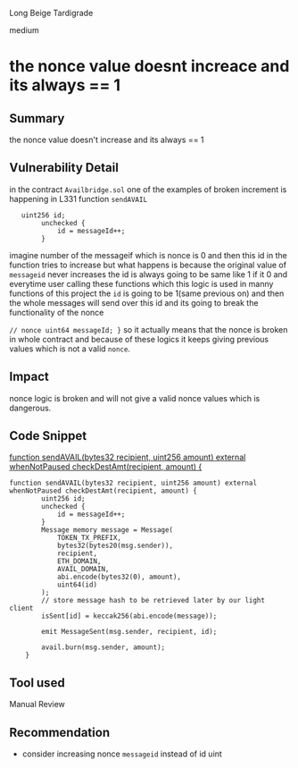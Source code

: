 Long Beige Tardigrade

medium

# the nonce value doesnt increace and its always == 1

## Summary
the nonce value doesn't increase and its always == 1
## Vulnerability Detail
in the contract `Availbridge.sol` one of the examples of broken increment is happening in L331 function `sendAVAIL` 
```solidity 
   uint256 id;
        unchecked {
            id = messageId++;
        }
```

imagine number of the messageif which is nonce is 0 and then this id in the function tries to increase but what happens is because the original value of `messageid` never increases the id is always going to be same like 1 if it 0 and everytime user calling these functions which this logic is used in manny functions of this project the `id`  is going to be 1(same previous on) and then the whole messages will send over this id and its going to break the functionality of the nonce 

  `// nonce
        uint64 messageId;
    }`
so it actually means that the nonce is broken in whole contract and because of these logics it keeps giving previous values which is not a valid `nonce`. 
## Impact
nonce logic is broken and will not give a valid nonce values which is dangerous.
## Code Snippet
[function sendAVAIL(bytes32 recipient, uint256 amount) external whenNotPaused checkDestAmt(recipient, amount) {](https://github.com/sherlock-audit/2023-12-avail/blob/1afb56b8d4dfbf5d3f21bed0ddf80a04730204b5/contracts/src/AvailBridge.sol#L329-L349)
```solidity 
function sendAVAIL(bytes32 recipient, uint256 amount) external whenNotPaused checkDestAmt(recipient, amount) {
        uint256 id;
        unchecked {
            id = messageId++;
        }
        Message memory message = Message(
            TOKEN_TX_PREFIX,
            bytes32(bytes20(msg.sender)),
            recipient,
            ETH_DOMAIN,
            AVAIL_DOMAIN,
            abi.encode(bytes32(0), amount),
            uint64(id)
        );
        // store message hash to be retrieved later by our light client
        isSent[id] = keccak256(abi.encode(message));

        emit MessageSent(msg.sender, recipient, id);

        avail.burn(msg.sender, amount);
    }

```
## Tool used

Manual Review

## Recommendation
- consider increasing nonce `messageid` instead of id uint